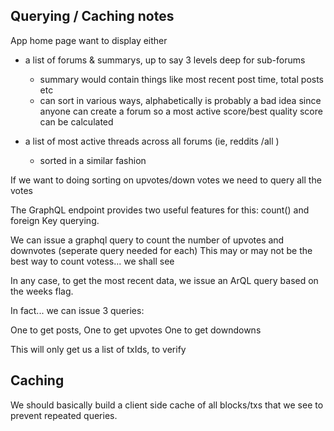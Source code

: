 

## Querying / Caching notes 


App home page want to display either 

- a list of forums & summarys, up to say 3 levels deep for sub-forums
  - summary would contain things like most recent post time, total posts etc
  - can sort in various ways, alphabetically is probably a bad idea since anyone can create a forum 
    so a most active score/best quality score can be calculated 

- a list of most active threads across all forums (ie, reddits /all )
  - sorted in a similar fashion 

If we want to doing sorting on upvotes/down votes we need to query all the votes

The GraphQL endpoint provides two useful features for this: count() and foreign Key querying. 

We can issue a graphql query to count the number of upvotes and downvotes (seperate query needed for each)
This may or may not be the best way to count votess... we shall see 

In any case, to get the most recent data, we issue an ArQL query based on the weeks flag. 

In fact... 
we can issue 3 queries: 

One to get posts, 
One to get upvotes 
One to get downdowns

This will only get us a list of txIds, to verify 

## Caching 

We should basically build a client side cache of all blocks/txs that we see to prevent repeated queries. 










